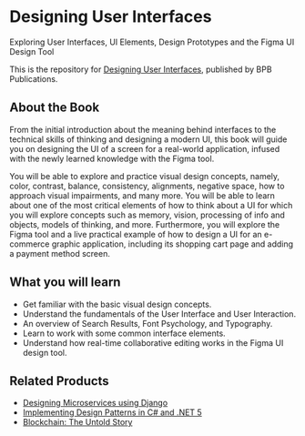 # Designing User Interfaces

Exploring User Interfaces, UI Elements, Design Prototypes and the Figma UI Design Tool 

This is the repository for [Designing User Interfaces](https://in.bpbonline.com/products/designing-user-interfaces?_pos=1&_sid=3c4777b0e&_ss=r), published by BPB Publications.

## About the Book
From the initial introduction about the meaning behind interfaces to the technical skills of thinking and designing a modern UI, this book will guide you on designing the UI of a screen for a real-world application, infused with the newly learned knowledge with the Figma tool.

You will be able to explore and practice visual design concepts, namely, color, contrast, balance, consistency, alignments, negative space, how to approach visual impairments, and many more. You will be able to learn about one of the most critical elements of how to think about a UI for which you will explore concepts such as memory, vision, processing of info and objects, models of thinking, and more. Furthermore, you will explore the Figma tool and a live practical example of how to design a UI for an e-commerce graphic application, including its shopping cart page and adding a payment method screen.

## What you will learn
* Get familiar with the basic visual design concepts.
* Understand the fundamentals of the User Interface and User Interaction.
* An overview of Search Results, Font Psychology, and Typography.
* Learn to work with some common interface elements.
* Understand how real-time collaborative editing works in the Figma UI design tool.

## Related Products
* [Designing Microservices using Django](https://in.bpbonline.com/products/microservices-with-django-development-book-ebook?_pos=3&_sid=24f9e1b22&_ss=r)
* [Implementing Design Patterns in C# and .NET 5](https://in.bpbonline.com/products/implementing-design-patterns-in-c-and-net-5?_pos=46&_sid=24f9e1b22&_ss=r)
* [Blockchain: The Untold Story](https://in.bpbonline.com/products/blockchain-programming-ebook-book-for-developers?_pos=3&_sid=cdc250e7c&_ss=r)

